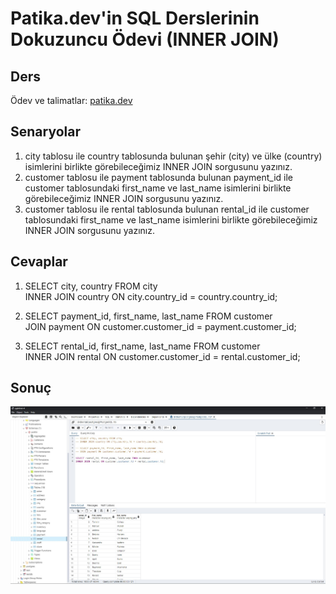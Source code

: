 # Patika.dev'in SQL Derslerinin Dokuzuncu Ödevi (INNER JOIN)

## Ders
Ödev ve talimatlar: [patika.dev](https://academy.patika.dev/tr/courses/sql/Odev9)

## Senaryolar
1.  city tablosu ile country tablosunda bulunan şehir (city) ve ülke (country) isimlerini birlikte görebileceğimiz INNER JOIN sorgusunu yazınız.
2.  customer tablosu ile payment tablosunda bulunan payment_id ile customer tablosundaki first_name ve last_name isimlerini birlikte görebileceğimiz INNER JOIN sorgusunu yazınız.
3.  customer tablosu ile rental tablosunda bulunan rental_id ile customer tablosundaki first_name ve last_name isimlerini birlikte görebileceğimiz INNER JOIN sorgusunu yazınız.

## Cevaplar
1.  SELECT city, country FROM city  
    INNER JOIN country ON city.country_id = country.country_id;

2.  SELECT payment_id, first_name, last_name FROM customer  
    JOIN payment ON customer.customer_id = payment.customer_id;

3.  SELECT rental_id, first_name, last_name FROM customer  
    INNER JOIN rental ON customer.customer_id = rental.customer_id;

## Sonuç
![SQL Ödev 9](/SQL/9-InnerJoin/Odev9.jpg "SQL Ödev 9")